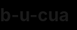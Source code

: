# b-u-cua
<!DOCTYPE HTML PUBLIC "-//W3C//DTD HTML 4.0 Transitional//EN">

<HTML>

 <HEAD>

  <TITLE> New Document </TITLE>

  <META NAME="Generator" CONTENT="EditPlus">

  <META NAME="Author" CONTENT="">

  <META NAME="Keywords" CONTENT="">

  <META NAME="Description" CONTENT="">

  <style>

  html, body {

  height: 100%;

  padding: 0;

  margin: 0;

  background: #000;

}

canvas {

  position: absolute;

  width: 100%;

  height: 100%;

}

  </style>

 </HEAD>


 <BODY>

  <canvas id="pinkboard"></canvas>

  <script>

  /*

 * Settings

 */

var settings = {

  particles: {

    length:   500, // maximum amount of particles

    duration:   2, // particle duration in sec

    velocity: 100, // particle velocity in pixels/sec

    effect: -0.75, // play with this for a nice effect

    size:      30, // particle size in pixels

  },

};


/*

 * RequestAnimationFrame polyfill by Erik Möller

 */

(function(){var b=0;var c=["ms","moz","webkit","o"];for(var a=0;a<c.length&&!window.requestAnimationFrame;++a){window.requestAnimationFrame=window[c[a]+"RequestAnimationFrame"];window.cancelAnimationFrame=window[c[a]+"CancelAnimationFrame"]||window[c[a]+"CancelRequestAnimationFrame"]}if(!window.requestAnimationFrame){window.requestAnimationFrame=function(h,e){var d=new Date().getTime();var f=Math.max(0,16-(d-b));var g=window.setTimeout(function(){h(d+f)},f);b=d+f;return g}}if(!window.cancelAnimationFrame){window.cancelAnimationFrame=function(d){clearTimeout(d)}}}());


/*

 * Point class

 */

var Point = (function() {

  function Point(x, y) {

    this.x = (typeof x !== 'undefined') ? x : 0;

    this.y = (typeof y !== 'undefined') ? y : 0;

  }

  Point.prototype.clone = function() {

    return new Point(this.x, this.y);

  };

  Point.prototype.length = function(length) {

    if (typeof length == 'undefined')

      return Math.sqrt(this.x * this.x + this.y * this.y);

    this.normalize();

    this.x *= length;

    this.y *= length;

    return this;

  };

  Point.prototype.normalize = function() {

    var length = this.length();

    this.x /= length;

    this.y /= length;

    return this;

  };

  return Point;

})();


/*

 * Particle class

 */

var Particle = (function() {

  function Particle() {

    this.position = new Point();

    this.velocity = new Point();

    this.acceleration = new Point();

    this.age = 0;

  }

  Particle.prototype.initialize = function(x, y, dx, dy) {

    this.position.x = x;

    this.position.y = y;

    this.velocity.x = dx;

    this.velocity.y = dy;

    this.acceleration.x = dx * settings.particles.effect;

    this.acceleration.y = dy * settings.particles.effect;

    this.age = 0;

  };

  Particle.prototype.update = function(deltaTime) {

    this.position.x += this.velocity.x * deltaTime;

    this.position.y += this.velocity.y * deltaTime;

    this.velocity.x += this.acceleration.x * deltaTime;

    this.velocity.y += this.acceleration.y * deltaTime;

    this.age += deltaTime;

  };

  Particle.prototype.draw = function(context, image) {

    function ease(t) {

      return (--t) * t * t + 1;

    }

    var size = image.width * ease(this.age / settings.particles.duration);

    context.globalAlpha = 1 - this.age / settings.particles.duration;

    context.drawImage(image, this.position.x - size / 2, this.position.y - size / 2, size, size);

  };

  return Particle;

})();


/*

 * ParticlePool class

 */

var ParticlePool = (function() {

  var particles,

      firstActive = 0,

      firstFree   = 0,

      duration    = settings.particles.duration;

 

  function ParticlePool(length) {

    // create and populate particle pool

    particles = new Array(length);

    for (var i = 0; i < particles.length; i++)

      particles[i] = new Particle();

  }

  ParticlePool.prototype.add = function(x, y, dx, dy) {

    particles[firstFree].initialize(x, y, dx, dy);

   

    // handle circular queue

    firstFree++;

    if (firstFree   == particles.length) firstFree   = 0;

    if (firstActive == firstFree       ) firstActive++;

    if (firstActive == particles.length) firstActive = 0;

  };

  ParticlePool.prototype.update = function(deltaTime) {

    var i;

   

    // update active particles

    if (firstActive < firstFree) {

      for (i = firstActive; i < firstFree; i++)

        particles[i].update(deltaTime);

    }

    if (firstFree < firstActive) {

      for (i = firstActive; i < particles.length; i++)

        particles[i].update(deltaTime);

      for (i = 0; i < firstFree; i++)

        particles[i].update(deltaTime);

    }

   

    // remove inactive particles

    while (particles[firstActive].age >= duration && firstActive != firstFree) {

      firstActive++;

      if (firstActive == particles.length) firstActive = 0;

    }

   

   

  };

  ParticlePool.prototype.draw = function(context, image) {

    // draw active particles

    if (firstActive < firstFree) {

      for (i = firstActive; i < firstFree; i++)

        particles[i].draw(context, image);

    }

    if (firstFree < firstActive) {

      for (i = firstActive; i < particles.length; i++)

        particles[i].draw(context, image);

      for (i = 0; i < firstFree; i++)

        particles[i].draw(context, image);

    }

  };

  return ParticlePool;

})();


/*

 * Putting it all together

 */

(function(canvas) {

  var context = canvas.getContext('2d'),

      particles = new ParticlePool(settings.particles.length),

      particleRate = settings.particles.length / settings.particles.duration, // particles/sec

      time;

 

  // get point on heart with -PI <= t <= PI

  function pointOnHeart(t) {

    return new Point(

      160 * Math.pow(Math.sin(t), 3),

      130 * Math.cos(t) - 50 * Math.cos(2 * t) - 20 * Math.cos(3 * t) - 10 * Math.cos(4 * t) + 25

    );

  }

 

  // creating the particle image using a dummy canvas

  var image = (function() {

    var canvas  = document.createElement('canvas'),

        context = canvas.getContext('2d');

    canvas.width  = settings.particles.size;

    canvas.height = settings.particles.size;

    // helper function to create the path

    function to(t) {

      var point = pointOnHeart(t);

      point.x = settings.particles.size / 2 + point.x * settings.particles.size / 350;

      point.y = settings.particles.size / 2 - point.y * settings.particles.size / 350;

      return point;

    }

    // create the path

    context.beginPath();

    var t = -Math.PI;

    var point = to(t);

    context.moveTo(point.x, point.y);

    while (t < Math.PI) {

      t += 0.01; // baby steps!

      point = to(t);

      context.lineTo(point.x, point.y);

    }

    context.closePath();

    // create the fill

    context.fillStyle = '#ea80b0';

    context.fill();

    // create the image

    var image = new Image();

    image.src = canvas.toDataURL();

    return image;

  })();

 

  // render that thing!

  function render() {

    // next animation frame

    requestAnimationFrame(render);

   

    // update time

    var newTime   = new Date().getTime() / 1000,

        deltaTime = newTime - (time || newTime);

    time = newTime;

   

    // clear canvas

    context.clearRect(0, 0, canvas.width, canvas.height);

   

    // create new particles

    var amount = particleRate * deltaTime;

    for (var i = 0; i < amount; i++) {

      var pos = pointOnHeart(Math.PI - 2 * Math.PI * Math.random());

      var dir = pos.clone().length(settings.particles.velocity);

      particles.add(canvas.width / 2 + pos.x, canvas.height / 2 - pos.y, dir.x, -dir.y);

    }

   

    // update and draw particles

    particles.update(deltaTime);

    particles.draw(context, image);

  }

 

  // handle (re-)sizing of the canvas

  function onResize() {

    canvas.width  = canvas.clientWidth;

    canvas.height = canvas.clientHeight;

  }

  window.onresize = onResize;

 

  // delay rendering bootstrap

  setTimeout(function() {

    onResize();

    render();

  }, 10);

})(document.getElementById('pinkboard'));

  </script>

 </BODY>

</HTML>
